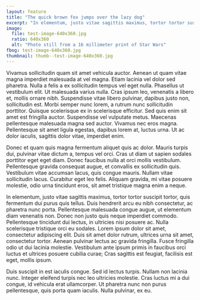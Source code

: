 ```yaml
---
layout: feature
title: "The quick brown fox jumps over the lazy dog"
excerpt: "In elementum, justo vitae sagittis maximus, tortor tortor suscipit tortor, quis fermentum dui purus quis tellus. Duis hendrerit arcu eu nibh consectetur, ac pharetra nunc porta."
image:
  file: test-image-640x360.jpg
  ratio: 640x360
  alt: "Photo still from a 16 millimeter print of Star Wars"
fbog: test-image-640x360.jpg
thumbnail: thumb--test-image-640x360.jpg
---
```


Vivamus sollicitudin quam sit amet vehicula auctor. Aenean ut quam vitae magna imperdiet malesuada at vel magna. Etiam lacinia vel dolor sed pharetra. Nulla a felis a ex sollicitudin tempus vel eget nulla. Phasellus ut vestibulum elit. Ut malesuada varius nulla. Cras ipsum leo, venenatis a libero et, mollis ornare nibh. Suspendisse vitae libero pulvinar, dapibus justo non, sollicitudin est. Morbi semper nunc lorem, a rutrum nunc sollicitudin porttitor. Quisque scelerisque ex in scelerisque efficitur. Sed quis enim sit amet est fringilla auctor. Suspendisse vel vulputate metus. Maecenas pellentesque malesuada magna sed auctor. Vivamus nec eros magna. Pellentesque sit amet ligula egestas, dapibus lorem at, luctus urna. Ut ac dolor iaculis, sagittis dolor vitae, imperdiet enim.

Donec et quam quis magna fermentum aliquet quis ac dolor. Mauris turpis dui, pulvinar vitae dictum a, tempus vel orci. Cras ut diam ut sapien sodales porttitor eget eget diam. Donec faucibus nulla at orci mollis vestibulum. Pellentesque gravida consequat augue, et convallis ex sollicitudin quis. Vestibulum vitae accumsan lacus, quis congue mauris. Nullam vitae sollicitudin lacus. Curabitur eget leo felis. Aliquam gravida, mi vitae posuere molestie, odio urna tincidunt eros, sit amet tristique magna enim a neque.

In elementum, justo vitae sagittis maximus, tortor tortor suscipit tortor, quis fermentum dui purus quis tellus. Duis hendrerit arcu eu nibh consectetur, ac pharetra nunc porta. Pellentesque malesuada congue augue, ut elementum diam venenatis non. Donec non justo quis neque imperdiet commodo. Pellentesque tincidunt dui lectus, in ultricies nisi posuere ac. Nulla scelerisque tristique orci eu sodales. Lorem ipsum dolor sit amet, consectetur adipiscing elit. Duis sit amet dolor rutrum, ultrices urna sit amet, consectetur tortor. Aenean pulvinar lectus ac gravida fringilla. Fusce fringilla odio ut dui lacinia molestie. Vestibulum ante ipsum primis in faucibus orci luctus et ultrices posuere cubilia curae; Cras sagittis est feugiat, facilisis est eget, mollis ipsum.

Duis suscipit in est iaculis congue. Sed id lectus turpis. Nullam non lacinia nunc. Integer eleifend turpis nec leo ultricies molestie. Cras luctus mi a dui congue, id vehicula erat ullamcorper. Ut pharetra nunc non purus pellentesque, quis porta quam iaculis. Nulla pulvinar, ex eu.
